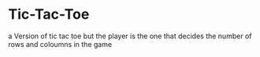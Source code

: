 # Tic-Tac-Toe
a Version of tic tac toe but the player is the one that decides the number of rows and coloumns in the game 
